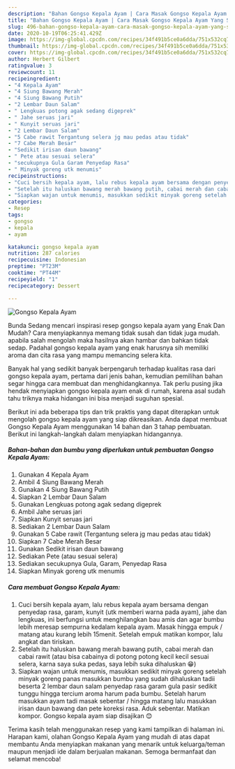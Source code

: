 ```yaml
---
description: "Bahan Gongso Kepala Ayam | Cara Masak Gongso Kepala Ayam Yang Sedap"
title: "Bahan Gongso Kepala Ayam | Cara Masak Gongso Kepala Ayam Yang Sedap"
slug: 496-bahan-gongso-kepala-ayam-cara-masak-gongso-kepala-ayam-yang-sedap
date: 2020-10-19T06:25:41.429Z
image: https://img-global.cpcdn.com/recipes/34f491b5ce0a6dda/751x532cq70/gongso-kepala-ayam-foto-resep-utama.jpg
thumbnail: https://img-global.cpcdn.com/recipes/34f491b5ce0a6dda/751x532cq70/gongso-kepala-ayam-foto-resep-utama.jpg
cover: https://img-global.cpcdn.com/recipes/34f491b5ce0a6dda/751x532cq70/gongso-kepala-ayam-foto-resep-utama.jpg
author: Herbert Gilbert
ratingvalue: 3
reviewcount: 11
recipeingredient:
- "4 Kepala Ayam"
- "4 Siung Bawang Merah"
- "4 Siung Bawang Putih"
- "2 Lembar Daun Salam"
- " Lengkuas potong agak sedang digeprek"
- " Jahe seruas jari"
- " Kunyit seruas jari"
- "2 Lembar Daun Salam"
- "5 Cabe rawit Tergantung selera jg mau pedas atau tidak"
- "7 Cabe Merah Besar"
- "Sedikit irisan daun bawang"
- " Pete atau sesuai selera"
- "secukupnya Gula Garam Penyedap Rasa"
- " Minyak goreng utk menumis"
recipeinstructions:
- "Cuci bersih kepala ayam, lalu rebus kepala ayam bersama dengan penyedap rasa, garam, kunyit (utk memberi warna pada ayam), jahe dan lengkuas, ini berfungsi untuk menghilangkan bau amis dan agar bumbu lebih meresap sempurna kedalam kepala ayam. Masak hingga empuk / matang atau kurang lebih 15menit. Setelah empuk matikan kompor, lalu angkat dan tiriskan."
- "Setelah itu haluskan bawang merah bawang putih, cabai merah dan cabai rawit (atau bisa cabainya di potong potong kecil kecil sesuai selera, karna saya suka pedas, saya lebih suka dihaluskan 😁)"
- "Siapkan wajan untuk menumis, masukkan sedikit minyak goreng setelah minyak goreng panas masukkan bumbu yang sudah dihaluskan tadii beserta 2 lembar daun salam penyedap rasa garam gula pasir sedikit tunggu hingga tercium aroma harum pada bumbu. Setelah harum masukkan ayam tadi masak sebentar / hingga matang lalu masukkan irisan daun bawang dan pete koreksi rasa. Aduk sebentar. Matikan kompor. Gongso kepala ayam siap disajikan 😊"
categories:
- Resep
tags:
- gongso
- kepala
- ayam

katakunci: gongso kepala ayam 
nutrition: 287 calories
recipecuisine: Indonesian
preptime: "PT23M"
cooktime: "PT44M"
recipeyield: "1"
recipecategory: Dessert

---
```



![Gongso Kepala Ayam](https://img-global.cpcdn.com/recipes/34f491b5ce0a6dda/751x532cq70/gongso-kepala-ayam-foto-resep-utama.jpg)

Bunda Sedang mencari inspirasi resep gongso kepala ayam yang Enak Dan Mudah? Cara menyiapkannya memang tidak susah dan tidak juga mudah. apabila salah mengolah maka hasilnya akan hambar dan bahkan tidak sedap. Padahal gongso kepala ayam yang enak harusnya sih memiliki aroma dan cita rasa yang mampu memancing selera kita.



Banyak hal yang sedikit banyak berpengaruh terhadap kualitas rasa dari gongso kepala ayam, pertama dari jenis bahan, kemudian pemilihan bahan segar hingga cara membuat dan menghidangkannya. Tak perlu pusing jika hendak menyiapkan gongso kepala ayam enak di rumah, karena asal sudah tahu triknya maka hidangan ini bisa menjadi suguhan spesial.


Berikut ini ada beberapa tips dan trik praktis yang dapat diterapkan untuk mengolah gongso kepala ayam yang siap dikreasikan. Anda dapat membuat Gongso Kepala Ayam menggunakan 14 bahan dan 3 tahap pembuatan. Berikut ini langkah-langkah dalam menyiapkan hidangannya.

<!--inarticleads1-->

##### Bahan-bahan dan bumbu yang diperlukan untuk pembuatan Gongso Kepala Ayam:

1. Gunakan 4 Kepala Ayam
1. Ambil 4 Siung Bawang Merah
1. Gunakan 4 Siung Bawang Putih
1. Siapkan 2 Lembar Daun Salam
1. Gunakan  Lengkuas potong agak sedang digeprek
1. Ambil  Jahe seruas jari
1. Siapkan  Kunyit seruas jari
1. Sediakan 2 Lembar Daun Salam
1. Gunakan 5 Cabe rawit (Tergantung selera jg mau pedas atau tidak)
1. Siapkan 7 Cabe Merah Besar
1. Gunakan Sedikit irisan daun bawang
1. Sediakan  Pete (atau sesuai selera)
1. Sediakan secukupnya Gula, Garam, Penyedap Rasa
1. Siapkan  Minyak goreng utk menumis




<!--inarticleads2-->

##### Cara membuat Gongso Kepala Ayam:

1. Cuci bersih kepala ayam, lalu rebus kepala ayam bersama dengan penyedap rasa, garam, kunyit (utk memberi warna pada ayam), jahe dan lengkuas, ini berfungsi untuk menghilangkan bau amis dan agar bumbu lebih meresap sempurna kedalam kepala ayam. Masak hingga empuk / matang atau kurang lebih 15menit. Setelah empuk matikan kompor, lalu angkat dan tiriskan.
1. Setelah itu haluskan bawang merah bawang putih, cabai merah dan cabai rawit (atau bisa cabainya di potong potong kecil kecil sesuai selera, karna saya suka pedas, saya lebih suka dihaluskan 😁)
1. Siapkan wajan untuk menumis, masukkan sedikit minyak goreng setelah minyak goreng panas masukkan bumbu yang sudah dihaluskan tadii beserta 2 lembar daun salam penyedap rasa garam gula pasir sedikit tunggu hingga tercium aroma harum pada bumbu. Setelah harum masukkan ayam tadi masak sebentar / hingga matang lalu masukkan irisan daun bawang dan pete koreksi rasa. Aduk sebentar. Matikan kompor. Gongso kepala ayam siap disajikan 😊




Terima kasih telah menggunakan resep yang kami tampilkan di halaman ini. Harapan kami, olahan Gongso Kepala Ayam yang mudah di atas dapat membantu Anda menyiapkan makanan yang menarik untuk keluarga/teman maupun menjadi ide dalam berjualan makanan. Semoga bermanfaat dan selamat mencoba!
